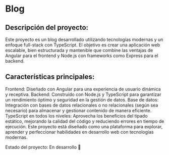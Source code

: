 # Blog
## Descripción del proyecto:
Este proyecto es un blog desarrollado utilizando tecnologías modernas y un enfoque full-stack con TypeScript. El objetivo es crear una aplicación web escalable, bien estructurada y mantenible que combine las ventajas de Angular para el frontend y Node.js con frameworks como Express para el backend.

## Características principales:

Frontend: Diseñado con Angular para una experiencia de usuario dinámica y receptiva.
Backend: Construido con Node.js y TypeScript para garantizar un rendimiento óptimo y seguridad en la gestión de datos.
Base de datos: Integración con bases de datos relacionales o no relacionales (según sea necesario) para almacenar y gestionar contenido de manera eficiente.
TypeScript en todos los niveles: Aprovecha los beneficios del tipado estático, mejorando la calidad del código y reduciendo errores en tiempo de ejecución.
Este proyecto está diseñado como una plataforma para explorar, aprender y perfeccionar habilidades en desarrollo web con tecnologías modernas.

Estado del proyecto: En desarrollo 🚀
